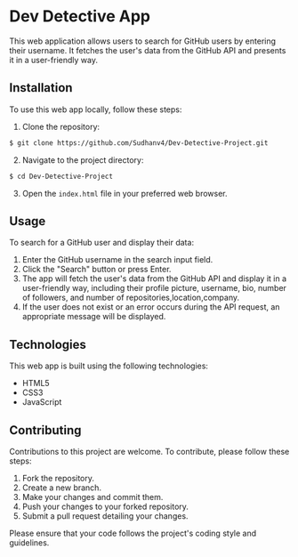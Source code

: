 # Dev Detective App

This web application allows users to search for GitHub users by entering their username. It fetches the user's data from the GitHub API and presents it in a user-friendly way.

## Installation

To use this web app locally, follow these steps:

1. Clone the repository:

```bash
$ git clone https://github.com/Sudhanv4/Dev-Detective-Project.git
```

2. Navigate to the project directory:

```bash
$ cd Dev-Detective-Project
```

3. Open the `index.html` file in your preferred web browser.

## Usage

To search for a GitHub user and display their data:

1. Enter the GitHub username in the search input field.
2. Click the "Search" button or press Enter.
3. The app will fetch the user's data from the GitHub API and display it in a user-friendly way, including their profile picture, username, bio, number of followers, and number of repositories,location,company.
4. If the user does not exist or an error occurs during the API request, an appropriate message will be displayed.

## Technologies

This web app is built using the following technologies:

- HTML5
- CSS3
- JavaScript

## Contributing

Contributions to this project are welcome. To contribute, please follow these steps:

1. Fork the repository.
2. Create a new branch.
3. Make your changes and commit them.
4. Push your changes to your forked repository.
5. Submit a pull request detailing your changes.

Please ensure that your code follows the project's coding style and guidelines.
